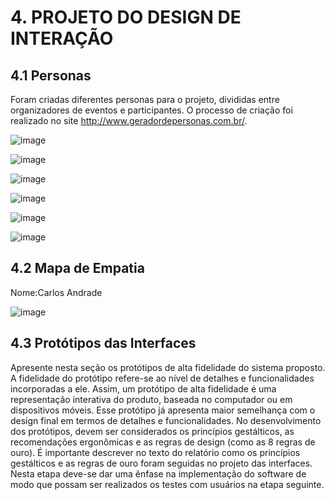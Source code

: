 # 4. PROJETO DO DESIGN DE INTERAÇÃO

## 4.1 Personas
Foram criadas diferentes personas para o projeto, divididas entre organizadores de eventos e participantes. O processo de criação foi realizado no site http://www.geradordepersonas.com.br/.

![image](/personas/Carlos_Andrade.jpg)

![image](/personas/Beatriz_Santos.jpg)

![image](/personas/Lucas_fernandes.jpg)

![image](/personas/Rafael_Oliveira.jpg)

![image](/personas/Mariana_Lopes.jpg)

![image](/personas/Ana_Clara_Silva.jpg)

## 4.2 Mapa de Empatia
<p>Nome:Carlos Andrade</p>

![image](/personas/MapaCarlos.jpg)

## 4.3 Protótipos das Interfaces
Apresente nesta seção os protótipos de alta fidelidade do sistema proposto. A fidelidade do protótipo refere-se ao nível de detalhes e funcionalidades incorporadas a ele. Assim, um protótipo de alta fidelidade é uma representação interativa do produto, baseada no computador ou em dispositivos móveis. Esse protótipo já apresenta maior semelhança com o design final em termos de detalhes e funcionalidades. No desenvolvimento dos protótipos, devem ser considerados os princípios gestálticos, as recomendações ergonômicas e as regras de design (como as 8 regras de ouro). É importante descrever no texto do relatório como os princípios gestálticos e as regras de ouro foram seguidas no projeto das interfaces. Nesta etapa deve-se dar uma ênfase na implementação do software de modo que possam ser realizados os testes com usuários na etapa seguinte.

